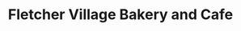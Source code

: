 ---
title: "Fletcher Village Bakery and Cafe"
url: /fletcher/fletcher-village-bakery-and-cafe/
shop: Bäckerei
---